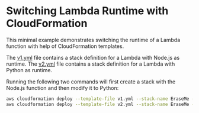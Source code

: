# Switching Lambda Runtime with CloudFormation

This minimal example demonstrates switching the runtime of a Lambda function with help of CloudFormation templates.

The [v1.yml](./v1.yml) file contains a stack definition for a Lambda with Node.js as runtime.
The [v2.yml](./v2.yml) file contains a stack definition for a Lambda with Python as runtime.

Running the following two commands will first create a stack with the Node.js function and then modify it to Python:

```bash
aws cloudformation deploy --template-file v1.yml --stack-name EraseMe --capabilities CAPABILITY_NAMED_IAM --region eu-central-1
aws cloudformation deploy --template-file v2.yml --stack-name EraseMe --capabilities CAPABILITY_NAMED_IAM --region eu-central-1
```
